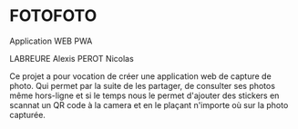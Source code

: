# FOTOFOTO
Application WEB PWA

LABREURE Alexis
PEROT Nicolas

Ce projet a pour vocation de créer une application web de capture de photo. Qui permet par la suite de les partager, de consulter ses photos même hors-ligne
et si le temps nous le permet d'ajouter des stickers en scannat un QR code à la camera et en le plaçant n'importe où sur la photo capturée.
